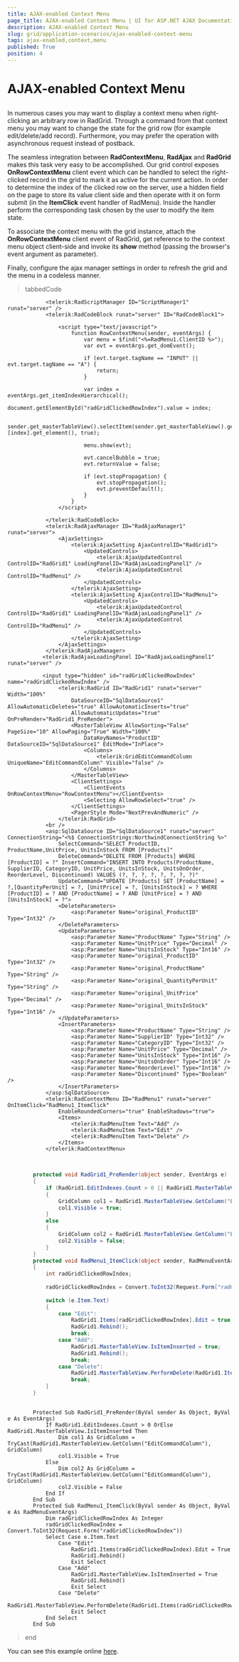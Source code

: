 ```yaml
---
title: AJAX-enabled Context Menu
page_title: AJAX-enabled Context Menu | UI for ASP.NET AJAX Documentation
description: AJAX-enabled Context Menu
slug: grid/application-scenarios/ajax-enabled-context-menu
tags: ajax-enabled,context,menu
published: True
position: 4
---
```


# AJAX-enabled Context Menu



## 

In numerous cases you may want to display a context menu when right-clicking an arbitrary row in RadGrid. Through a command from that context menu you may want to change the state for the grid row (for example edit/delete/add record). Furthermore, you may prefer the operation with asynchronous request instead of postback.

The seamless integration between __RadContextMenu__, __RadAjax__ and __RadGrid__ makes this task very easy to be accomplished. Our grid control exposes __OnRowContextMenu__ client event which can be handled to select the right-clicked record in the grid to mark it as active for the current action. In order to determine the index of the clicked row on the server, use a hidden field on the page to store its value client side and then operate with it on form submit (in the __ItemClick__ event handler of RadMenu). Inside the handler perform the corresponding task chosen by the user to modify the item state.

To associate the context menu with the grid instance, attach the __OnRowContextMenu__ client event of RadGrid, get reference to the context menu object client-side and invoke its __show__ method (passing the browser's event argument as parameter).

Finally, configure the ajax manager settings in order to refresh the grid and the menu in a codeless manner.



>tabbedCode

````ASPNET
	        <telerik:RadScriptManager ID="ScriptManager1" runat="server" />
	        <telerik:RadCodeBlock runat="server" ID="RadCodeBlock1">
	
	            <script type="text/javascript">
	                function RowContextMenu(sender, eventArgs) {
	                    var menu = $find("<%=RadMenu1.ClientID %>");
	                    var evt = eventArgs.get_domEvent();
	
	                    if (evt.target.tagName == "INPUT" || evt.target.tagName == "A") {
	                        return;
	                    }
	
	                    var index = eventArgs.get_itemIndexHierarchical();
	                    document.getElementById("radGridClickedRowIndex").value = index;
	
	                    sender.get_masterTableView().selectItem(sender.get_masterTableView().get_dataItems()[index].get_element(), true);
	
	                    menu.show(evt);
	
	                    evt.cancelBubble = true;
	                    evt.returnValue = false;
	
	                    if (evt.stopPropagation) {
	                        evt.stopPropagation();
	                        evt.preventDefault();
	                    }
	                }
	            </script>
	
	        </telerik:RadCodeBlock>
	        <telerik:RadAjaxManager ID="RadAjaxManager1" runat="server">
	            <AjaxSettings>
	                <telerik:AjaxSetting AjaxControlID="RadGrid1">
	                    <UpdatedControls>
	                        <telerik:AjaxUpdatedControl ControlID="RadGrid1" LoadingPanelID="RadAjaxLoadingPanel1" />
	                        <telerik:AjaxUpdatedControl ControlID="RadMenu1" />
	                    </UpdatedControls>
	                </telerik:AjaxSetting>
	                <telerik:AjaxSetting AjaxControlID="RadMenu1">
	                    <UpdatedControls>
	                        <telerik:AjaxUpdatedControl ControlID="RadGrid1" LoadingPanelID="RadAjaxLoadingPanel1" />
	                        <telerik:AjaxUpdatedControl ControlID="RadMenu1" />
	                    </UpdatedControls>
	                </telerik:AjaxSetting>
	            </AjaxSettings>
	        </telerik:RadAjaxManager>
	       <telerik:RadAjaxLoadingPanel ID="RadAjaxLoadingPanel1" runat="server" />
	
	       <input type="hidden" id="radGridClickedRowIndex" name="radGridClickedRowIndex" />
	            <telerik:RadGrid ID="RadGrid1" runat="server" Width="100%"
	                DataSourceID="SqlDataSource1" AllowAutomaticDeletes="true" AllowAutomaticInserts="true"
	                AllowAutomaticUpdates="true" OnPreRender="RadGrid1_PreRender">
	                <MasterTableView AllowSorting="False" PageSize="10" AllowPaging="True" Width="100%"
	                    DataKeyNames="ProductID" DataSourceID="SqlDataSource1" EditMode="InPlace">
	                    <Columns>
	                        <telerik:GridEditCommandColumn UniqueName="EditCommandColumn" Visible="false" />
	                    </Columns>
	                </MasterTableView>
	                <ClientSettings>
	                    <ClientEvents OnRowContextMenu="RowContextMenu"></ClientEvents>
	                    <Selecting AllowRowSelect="true" />
	                </ClientSettings>
	                <PagerStyle Mode="NextPrevAndNumeric" />
	            </telerik:RadGrid>
	        <br />
	        <asp:SqlDataSource ID="SqlDataSource1" runat="server" ConnectionString="<%$ ConnectionStrings:NorthwindConnectionString %>"
	            SelectCommand="SELECT ProductID, ProductName,UnitPrice, UnitsInStock FROM [Products]"
	            DeleteCommand="DELETE FROM [Products] WHERE [ProductID] = ?" InsertCommand="INSERT INTO Products(ProductName, SupplierID, CategoryID, UnitPrice, UnitsInStock, UnitsOnOrder, ReorderLevel, Discontinued) VALUES (?, ?, ?, ?, ?, ?, ?, ?)"
	            UpdateCommand="UPDATE [Products] SET [ProductName] = ?,[QuantityPerUnit] = ?, [UnitPrice] = ?, [UnitsInStock] = ? WHERE [ProductID] = ? AND [ProductName] = ? AND [UnitPrice] = ? AND [UnitsInStock] = ?">
	            <DeleteParameters>
	                <asp:Parameter Name="original_ProductID" Type="Int32" />
	            </DeleteParameters>
	            <UpdateParameters>
	                <asp:Parameter Name="ProductName" Type="String" />
	                <asp:Parameter Name="UnitPrice" Type="Decimal" />
	                <asp:Parameter Name="UnitsInStock" Type="Int16" />
	                <asp:Parameter Name="original_ProductID" Type="Int32" />
	                <asp:Parameter Name="original_ProductName" Type="String" />
	                <asp:Parameter Name="original_QuantityPerUnit" Type="String" />
	                <asp:Parameter Name="original_UnitPrice" Type="Decimal" />
	                <asp:Parameter Name="original_UnitsInStock" Type="Int16" />
	            </UpdateParameters>
	            <InsertParameters>
	                <asp:Parameter Name="ProductName" Type="String" />
	                <asp:Parameter Name="SupplierID" Type="Int32" />
	                <asp:Parameter Name="CategoryID" Type="Int32" />
	                <asp:Parameter Name="UnitPrice" Type="Decimal" />
	                <asp:Parameter Name="UnitsInStock" Type="Int16" />
	                <asp:Parameter Name="UnitsOnOrder" Type="Int16" />
	                <asp:Parameter Name="ReorderLevel" Type="Int16" />
	                <asp:Parameter Name="Discontinued" Type="Boolean" />
	            </InsertParameters>
	        </asp:SqlDataSource>
	        <telerik:RadContextMenu ID="RadMenu1" runat="server" OnItemClick="RadMenu1_ItemClick"
	            EnableRoundedCorners="true" EnableShadows="true">
	            <Items>
	                <telerik:RadMenuItem Text="Add" />
	                <telerik:RadMenuItem Text="Edit" />
	                <telerik:RadMenuItem Text="Delete" />
	            </Items>
	        </telerik:RadContextMenu>
````
````C#
	
	
	    protected void RadGrid1_PreRender(object sender, EventArgs e)
	    {
	        if (RadGrid1.EditIndexes.Count > 0 || RadGrid1.MasterTableView.IsItemInserted)
	        {
	            GridColumn col1 = RadGrid1.MasterTableView.GetColumn("EditCommandColumn") as GridColumn;
	            col1.Visible = true;
	        }
	        else
	        {
	            GridColumn col2 = RadGrid1.MasterTableView.GetColumn("EditCommandColumn") as GridColumn;
	            col2.Visible = false;
	        }
	    }
	    protected void RadMenu1_ItemClick(object sender, RadMenuEventArgs e)
	    {
	        int radGridClickedRowIndex;
	
	        radGridClickedRowIndex = Convert.ToInt32(Request.Form["radGridClickedRowIndex"]);
	
	        switch (e.Item.Text)
	        {
	            case "Edit":
	                RadGrid1.Items[radGridClickedRowIndex].Edit = true;
	                RadGrid1.Rebind();
	                break;
	            case "Add":
	                RadGrid1.MasterTableView.IsItemInserted = true;
	                RadGrid1.Rebind();
	                break;
	            case "Delete":
	                RadGrid1.MasterTableView.PerformDelete(RadGrid1.Items[radGridClickedRowIndex]);
	                break;
	        }
	    }
	
````
````VB.NET
	    Protected Sub RadGrid1_PreRender(ByVal sender As Object, ByVal e As EventArgs)
	        If RadGrid1.EditIndexes.Count > 0 OrElse RadGrid1.MasterTableView.IsItemInserted Then
	            Dim col1 As GridColumn = TryCast(RadGrid1.MasterTableView.GetColumn("EditCommandColumn"), GridColumn)
	            col1.Visible = True
	        Else
	            Dim col2 As GridColumn = TryCast(RadGrid1.MasterTableView.GetColumn("EditCommandColumn"), GridColumn)
	            col2.Visible = False
	        End If
	    End Sub
	    Protected Sub RadMenu1_ItemClick(ByVal sender As Object, ByVal e As RadMenuEventArgs)
	        Dim radGridClickedRowIndex As Integer
	        radGridClickedRowIndex = Convert.ToInt32(Request.Form("radGridClickedRowIndex"))
	        Select Case e.Item.Text
	            Case "Edit"
	                RadGrid1.Items(radGridClickedRowIndex).Edit = True
	                RadGrid1.Rebind()
	                Exit Select
	            Case "Add"
	                RadGrid1.MasterTableView.IsItemInserted = True
	                RadGrid1.Rebind()
	                Exit Select
	            Case "Delete"
	                RadGrid1.MasterTableView.PerformDelete(RadGrid1.Items(radGridClickedRowIndex))
	                Exit Select
	        End Select
	    End Sub
````
>end

You can see this example online [here](http://demos.telerik.com/aspnet-ajax/Controls/Examples/Integration/GridAndMenu/DefaultCS.aspx?product=grid).
